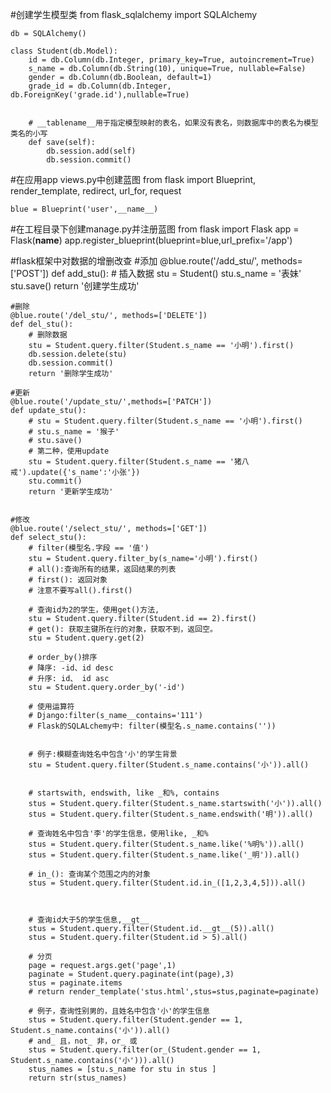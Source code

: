 #创建学生模型类
	from flask_sqlalchemy import SQLAlchemy
	
	
	db = SQLAlchemy()
	
	class Student(db.Model):
	    id = db.Column(db.Integer, primary_key=True, autoincrement=True)
	    s_name = db.Column(db.String(10), unique=True, nullable=False)
	    gender = db.Column(db.Boolean, default=1)
	    grade_id = db.Column(db.Integer, db.ForeignKey('grade.id'),nullable=True)
	
	
	    # __tablename__用于指定模型映射的表名，如果没有表名，则数据库中的表名为模型类名的小写
	    def save(self):
	        db.session.add(self)
	        db.session.commit()

#在应用app views.py中创建蓝图
	from flask import Blueprint, render_template, redirect, url_for, request

	blue = Blueprint('user',__name__)
#在工程目录下创建manage.py并注册蓝图
	from flask import Flask
	app = Flask(__name__)
	app.register_blueprint(blueprint=blue,url_prefix='/app')


#flask框架中对数据的增删改查
	#添加
	@blue.route('/add_stu/', methods=['POST'])
	def add_stu():
	    # 插入数据
	    stu = Student()
	    stu.s_name = '表妹'
	    stu.save()
	    return '创建学生成功'

	#删除	
	@blue.route('/del_stu/', methods=['DELETE'])
	def del_stu():
	    # 删除数据
	    stu = Student.query.filter(Student.s_name == '小明').first()
	    db.session.delete(stu)
	    db.session.commit()
	    return '删除学生成功'

	#更新
	@blue.route('/update_stu/',methods=['PATCH'])
	def update_stu():
	    # stu = Student.query.filter(Student.s_name == '小明').first()
	    # stu.s_name = '猴子'
	    # stu.save()
	    # 第二种，使用update
	    stu = Student.query.filter(Student.s_name == '猪八戒').update({'s_name':'小张'})
	    stu.commit()
	    return '更新学生成功'


	#修改
	@blue.route('/select_stu/', methods=['GET'])
	def select_stu():
	    # filter(模型名.字段 == '值')
	    stu = Student.query.filter_by(s_name='小明').first()
	    # all():查询所有的结果，返回结果的列表
	    # first(): 返回对象
	    # 注意不要写all().first()
	
	    # 查询id为2的学生，使用get()方法,
	    stu = Student.query.filter(Student.id == 2).first()
	    # get(): 获取主键所在行的对象，获取不到，返回空。
	    stu = Student.query.get(2)
	
	    # order_by()排序
	    # 降序: -id、id desc
	    # 升序: id、 id asc
	    stu = Student.query.order_by('-id')
	
	    # 使用运算符
	    # Django:filter(s_name__contains='111')
	    # Flask的SQLALchemy中: filter(模型名.s_name.contains(''))
	
	
	    # 例子:模糊查询姓名中包含'小'的学生背景
	    stu = Student.query.filter(Student.s_name.contains('小')).all()
	
	
	    # startswith, endswith, like _和%, contains
	    stus = Student.query.filter(Student.s_name.startswith('小')).all()
	    stus = Student.query.filter(Student.s_name.endswith('明')).all()
	
	    # 查询姓名中包含'李'的学生信息，使用like, _和%
	    stus = Student.query.filter(Student.s_name.like('%明%')).all()
	    stus = Student.query.filter(Student.s_name.like('_明')).all()
	
	    # in_(): 查询某个范围之内的对象
	    stus = Student.query.filter(Student.id.in_([1,2,3,4,5])).all()
	
	
	
	    # 查询id大于5的学生信息,__gt__
	    stus = Student.query.filter(Student.id.__gt__(5)).all()
	    stus = Student.query.filter(Student.id > 5).all()
	
	    # 分页
	    page = request.args.get('page',1)
	    paginate = Student.query.paginate(int(page),3)
	    stus = paginate.items
	    # return render_template('stus.html',stus=stus,paginate=paginate)
	
	    # 例子，查询性别男的，且姓名中包含'小'的学生信息
	    stus = Student.query.filter(Student.gender == 1, Student.s_name.contains('小')).all()
	    # and_ 且，not_ 非，or_ 或
	    stus = Student.query.filter(or_(Student.gender == 1, Student.s_name.contains('小'))).all()
	    stus_names = [stu.s_name for stu in stus ]
	    return str(stus_names)






	